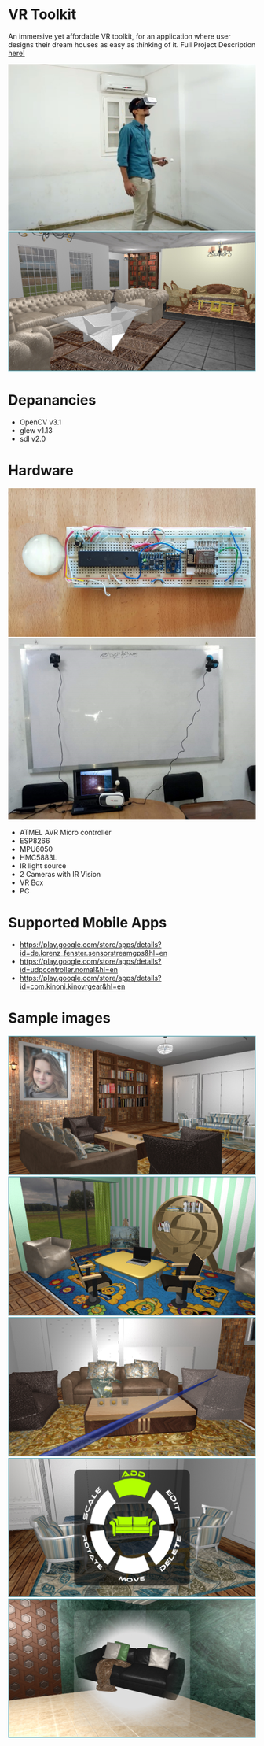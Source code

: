 # VR Toolkit
An immersive yet affordable VR toolkit, for an application where user designs their dream houses as easy as thinking of it.
Full Project Description [here!](https://drive.google.com/open?id=1B5nrhc0jkBZYwOeLX-Bp9c4Hi67hSx12)

![Image](https://github.com/EhabHelaly/VR_Toolkit/blob/master/ScreenShots/hw_toolkit.jpg)
![Image](https://github.com/EhabHelaly/VR_Toolkit/blob/master/ScreenShots/10.jpg)

Depanancies
===========
* OpenCV v3.1
* glew v1.13
* sdl v2.0

Hardware
========
![Image](https://github.com/EhabHelaly/VR_Toolkit/blob/master/ScreenShots/hw_hand_gadget.jpg)
![Image](https://github.com/EhabHelaly/VR_Toolkit/blob/master/ScreenShots/hw_cameras.jpg)
* ATMEL AVR Micro controller
* ESP8266
* MPU6050
* HMC5883L
* IR light source
* 2 Cameras with IR Vision
* VR Box
* PC 

Supported Mobile Apps 
=====================
* https://play.google.com/store/apps/details?id=de.lorenz_fenster.sensorstreamgps&hl=en
* https://play.google.com/store/apps/details?id=udpcontroller.nomal&hl=en
* https://play.google.com/store/apps/details?id=com.kinoni.kinovrgear&hl=en

Sample images
=============
![Image](https://github.com/EhabHelaly/VR_Toolkit/blob/master/ScreenShots/1.jpg)
![Image](https://github.com/EhabHelaly/VR_Toolkit/blob/master/ScreenShots/5.jpg)
![Image](https://github.com/EhabHelaly/VR_Toolkit/blob/master/ScreenShots/12.jpg)
![Image](https://github.com/EhabHelaly/VR_Toolkit/blob/master/ScreenShots/11.jpg)
![Image](https://github.com/EhabHelaly/VR_Toolkit/blob/master/ScreenShots/13.jpg)
